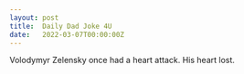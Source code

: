 ```yaml
---
layout: post
title:  Daily Dad Joke 4U
date:   2022-03-07T00:00:00Z
---
```

Volodymyr Zelensky once had a heart attack. His heart lost.
